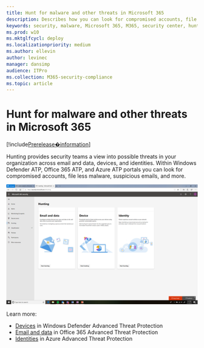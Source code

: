 ```yaml
---
title: Hunt for malware and other threats in Microsoft 365
description: Describes how you can look for compromised accounts, file less malware, suspicious emails, and more.
keywords: security, malware, Microsoft 365, M365, security center, hunt, hunting, Windows Defender ATP, Office 365 ATP, Azure ATP
ms.prod: w10
ms.mktglfcycl: deploy
ms.localizationpriority: medium
ms.author: ellevin
author: levinec
manager: dansimp
audience: ITPro
ms.collection: M365-security-compliance  
ms.topic: article
---
```


# Hunt for malware and other threats in Microsoft 365

[!include[Prerelease�information](prerelease.md)]

Hunting provides security teams a view into possible threats in your organization across email and data, devices, and identities. Within Windows Defender ATP, Office 365 ATP, and Azure ATP portals you can look for compromised accounts, file less malware, suspicious emails, and more.

![Hunting page](./media/security-docs/hunt.png)

Learn more:

* [Devices](https://docs.microsoft.com/en-us/windows/security/threat-protection/windows-defender-atp/advanced-hunting-windows-defender-advanced-threat-protection) in Windows Defender Advanced Threat Protection
* [Email and data](https://docs.microsoft.com/en-us/office365/securitycompliance/office-365-atp) in Office 365 Advanced Threat Protection
* [Identities](https://docs.microsoft.com/en-us/azure-advanced-threat-protection/investigate-a-user) in Azure Advanced Threat Protection